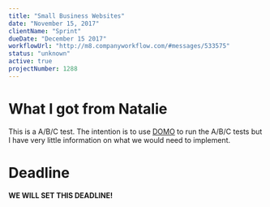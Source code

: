 ```yaml
---
title: "Small Business Websites"
date: "November 15, 2017"
clientName: "Sprint"
dueDate: "December 15 2017"
workflowUrl: "http://m8.companyworkflow.com/#messages/533575"
status: "unknown"
active: true
projectNumber: 1288
---
```


# What I got from Natalie

This is a A/B/C test. The intention is to use [DOMO](https://www.domo.com/) to
run the A/B/C tests but I have very little information on what we would need to
implement.

# Deadline

**WE WILL SET THIS DEADLINE!**
